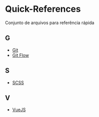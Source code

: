 # Quick-References

Conjunto de arquivos para referência rápida

## G

- [Git](references/git.md)
- [Git Flow](references/git-flow.md)

## S

- [SCSS](references/scss.md)

## V

- [VueJS](references/vuejs.md)
